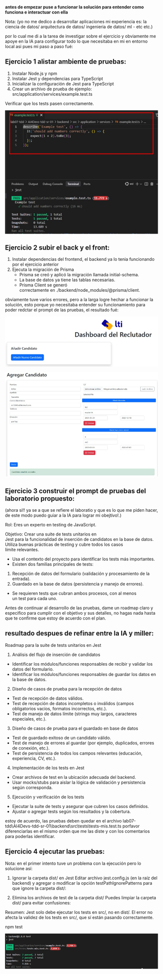 **antes de empezar puse a funcionar la solución para entender como funciona e interactuar con ella**

Nota:
(yo no me dedico a desarrollar aplicaciones mi experiencia es: la ciencia de datos/ arquitectura de datos/ ingenieria de datos/ ml - etc etc.)

por lo cual me di a la tarea de investigar sobre el ejercicio y obviamente me apoye en la IA para configurar todo lo que necesitaba
en mi en entorno local asi pues mi paso a paso fué:

## Ejercicio 1 alistar ambiente de pruebas:

1. Instalar Node.js y npm
2. Instalar Jest y dependencias para TypeScript
3. Inicializar la configuración de Jest para TypeScript
4. Crear un archivo de prueba de ejemplo: src/application/services/example.test.ts

Verificar que los tests pasen correctamente.

![Imagen del paso 1](./img-evd/1ralab.jpg)

## Ejercicio 2 subir el back y el front:

1. Instalar dependencias del frontend, el backend ya lo tenia funcionando por el ejercicio anterior
2. Ejecuta la migración de Prisma
    * Prisma se creó y aplicó la migración llamada initial-schema.
    * La base de datos ya tiene las tablas necesarias.
    * Prisma Client se generó correctamente en ./backend/node_modules/@prisma/client.

obviamente tuve varios errores, pero a la larga logre hechar a funcionar la solución, esto porque yo necesitaba 
entender su funcionamiento para poder redctar el prompt de las pruebas, el resultado fué:

![Imagen del paso 2](./img-evd/ft1.jpg)

![Imagen del paso 2](./img-evd/ft2.jpg)

## Ejercicio 3 construir el prompt de pruebas del laboratorio propuesto:
(ahora si!! ya se a que se refiere el laboratio y que es lo que me piden hacer, de este modo puedo guiar a la IA para lograr mi obejtivo!.)

Rol:
Eres un experto en testing de JavaScript.

Objetivo:
Crear una suite de tests unitarios en Jest para la funcionalidad de inserción de candidatos en la base de datos. Utiliza buenas prácticas de testing y cubre todos los casos límite relevantes.

*   Usa el contexto del proyecto para identificar los tests más importantes.
*   Existen dos familias principales de tests:
1.  Recepción de datos del formulario (validación y procesamiento de la entrada).
2.  Guardado en la base de datos (persistencia y manejo de errores).
*   Se requieren tests que cubran ambos procesos, con al menos un test para cada uno.

Antes de continuar al desarrollo de las pruebas, dame un roadmap claro y especifico para cumplir con el objetivo y sus detalles, no hagas nada hasta que te confirme que estoy de acuerdo con el plan.

## resultado despues de refinar entre la IA y miller:

Roadmap para la suite de tests unitarios en Jest
1. Análisis del flujo de inserción de candidatos
- Identificar los módulos/funciones responsables de recibir y validar los datos del formulario.
- Identificar los módulos/funciones responsables de guardar los datos en la base de datos.
2. Diseño de casos de prueba para la recepción de datos
- Test de recepción de datos válidos.
- Test de recepción de datos incompletos o inválidos (campos obligatorios vacíos, formatos incorrectos, etc.).
- Test de manejo de datos límite (strings muy largos, caracteres especiales, etc.).
3. Diseño de casos de prueba para el guardado en base de datos
- Test de guardado exitoso de un candidato válido.
- Test de manejo de errores al guardar (por ejemplo, duplicados, errores de conexión, etc.).
- Test de persistencia de todos los campos relevantes (educación, experiencia, CV, etc.).
4. Implementación de los tests en Jest
- Crear archivos de test en la ubicación adecuada del backend.
- Usar mocks/stubs para aislar la lógica de validación y persistencia según corresponda.
5. Ejecución y verificación de los tests
- Ejecutar la suite de tests y asegurar que cubren los casos definidos.
- Ajustar o agregar tests según los resultados y la cobertura.


estoy de acuerdo, las pruebas deben quedar en el archivo lab07-tdd\AI4Devs-tdd-sr-01\backend\src\tests\tests-mis.test.ts porfavor diferenciarlas en el mismo orden que me las diste y con los comentarios para poderlas identificar.

## Ejercicio 4 ejecutar las pruebas:

Nota: en el primer intento tuve un problema con la ejecución pero lo solucione así:

1. Ignorar la carpeta dist/ en Jest
Editar archivo jest.config.js (en la raíz del backend) y agregar o modificar la opción testPathIgnorePatterns para que ignore la carpeta dist/:

2. Elimina los archivos de test de la carpeta dist/
Puedes limpiar la carpeta dist/ para evitar confusiones:

Resumen:
Jest solo debe ejecutar los tests en src/, no en dist/.
El error no afecta la validez de los tests en src/, que sí están pasando correctamente.


npm test

![Imagen del paso 2](./img-evd/ft3.jpg)
